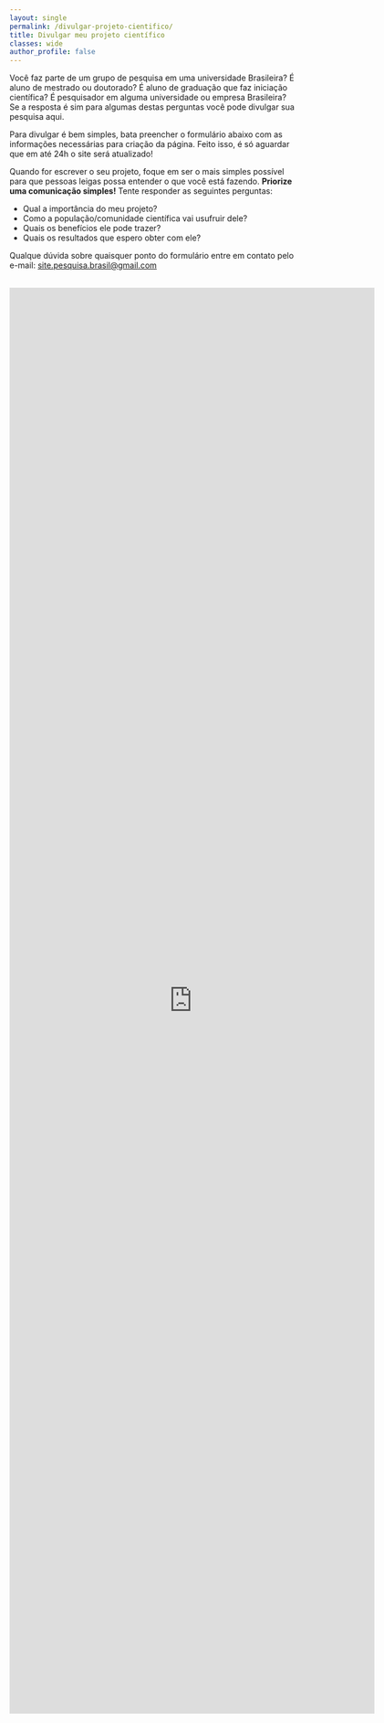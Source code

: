 ```yaml
---
layout: single
permalink: /divulgar-projeto-cientifico/
title: Divulgar meu projeto científico
classes: wide
author_profile: false
---
```


Você faz parte de um grupo de pesquisa em uma universidade Brasileira? É aluno de mestrado ou doutorado? É aluno de graduação que faz iniciação científica? É pesquisador em alguma universidade ou empresa Brasileira? Se a resposta é sim para algumas destas perguntas você pode divulgar sua pesquisa aqui.

Para divulgar é bem simples, bata preencher o formulário abaixo com as informações necessárias para criação da página. Feito isso, é só aguardar que em até 24h o site será atualizado!

Quando for escrever o seu projeto, foque em ser o mais simples possível para que pessoas leigas possa entender o que você está fazendo. **Priorize uma comunicação simples!** Tente responder as seguintes perguntas:

- Qual a importância do meu projeto?
- Como a população/comunidade científica vai usufruir dele?
- Quais os benefícios ele pode trazer?
- Quais os resultados que espero obter com ele?

Qualque dúvida sobre quaisquer ponto do formulário entre em contato pelo e-mail: [site.pesquisa.brasil@gmail.com](mailto:site.pesquisa.brasil@gmail.com)

<br/>



<iframe style="margin: auto;" src="https://docs.google.com/forms/d/e/1FAIpQLSe2WMpAY7hUrdniTwZ4GEqcOlH69TNPS5hvU49-avtJ16lFKA/viewform?embedded=true" width="640" height="2496" frameborder="0" marginheight="0" marginwidth="0">Loading...</iframe>